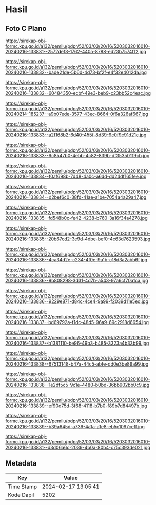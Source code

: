 # Hasil

## Foto C Plano

https://sirekap-obj-formc.kpu.go.id/a132/pemilu/pdpr/52/03/03/20/16/5203032016010-20240216-133831--2572def3-1762-440a-8788-ed23b7574f12.jpg

https://sirekap-obj-formc.kpu.go.id/a132/pemilu/pdpr/52/03/03/20/16/5203032016010-20240216-133832--bade21de-5b6d-4d73-bf2f-e4f32e4012da.jpg

https://sirekap-obj-formc.kpu.go.id/a132/pemilu/pdpr/52/03/03/20/16/5203032016010-20240216-133832--60484350-ecbf-49e3-beb9-c23bb52c4eac.jpg

https://sirekap-obj-formc.kpu.go.id/a132/pemilu/pdpr/52/03/03/20/16/5203032016010-20240214-185237--a9b07ede-3577-43ec-8664-0f6a326af667.jpg

https://sirekap-obj-formc.kpu.go.id/a132/pemilu/pdpr/52/03/03/20/16/5203032016010-20240216-133833--a2f168b2-6d40-455f-8d39-9c0f9c91d21c.jpg

https://sirekap-obj-formc.kpu.go.id/a132/pemilu/pdpr/52/03/03/20/16/5203032016010-20240216-133833--9c8547b0-4ebb-4c82-839b-df35350119cb.jpg

https://sirekap-obj-formc.kpu.go.id/a132/pemilu/pdpr/52/03/03/20/16/5203032016010-20240216-133834--f0af698b-7d48-4a0c-a6dd-dd24df165fee.jpg

https://sirekap-obj-formc.kpu.go.id/a132/pemilu/pdpr/52/03/03/20/16/5203032016010-20240216-133834--d2bef6c0-38fd-41ae-a1be-7054a4a29a47.jpg

https://sirekap-obj-formc.kpu.go.id/a132/pemilu/pdpr/52/03/03/20/16/5203032016010-20240216-133835--fd548b0c-fe42-4238-b760-3a16f34a4278.jpg

https://sirekap-obj-formc.kpu.go.id/a132/pemilu/pdpr/52/03/03/20/16/5203032016010-20240216-133835--20b67cd2-3e9d-4dbe-bef0-4c63d7623593.jpg

https://sirekap-obj-formc.kpu.go.id/a132/pemilu/pdpr/52/03/03/20/16/5203032016010-20240216-133836--4ca34d2e-c234-4f0e-9a1b-c18d3a2abb6f.jpg

https://sirekap-obj-formc.kpu.go.id/a132/pemilu/pdpr/52/03/03/20/16/5203032016010-20240216-133836--9b808298-3d31-4d7b-a543-97a6cf70a1ca.jpg

https://sirekap-obj-formc.kpu.go.id/a132/pemilu/pdpr/52/03/03/20/16/5203032016010-20240216-133836--9229e871-d84c-4ce4-9a99-f2039d11e5ed.jpg

https://sirekap-obj-formc.kpu.go.id/a132/pemilu/pdpr/52/03/03/20/16/5203032016010-20240216-133837--bd69792a-f1dc-48d5-96a9-69c2918d6654.jpg

https://sirekap-obj-formc.kpu.go.id/a132/pemilu/pdpr/52/03/03/20/16/5203032016010-20240216-133837--b1381110-be96-49b3-b485-3323a4b33b99.jpg

https://sirekap-obj-formc.kpu.go.id/a132/pemilu/pdpr/52/03/03/20/16/5203032016010-20240216-133838--67513148-b47a-44c5-abfe-dd0e3be89a99.jpg

https://sirekap-obj-formc.kpu.go.id/a132/pemilu/pdpr/52/03/03/20/16/5203032016010-20240216-133838--1e2df5c5-9c1e-4480-b0bd-36bb902bb0c9.jpg

https://sirekap-obj-formc.kpu.go.id/a132/pemilu/pdpr/52/03/03/20/16/5203032016010-20240216-133839--ef90d75d-3f68-4118-b7b0-f89b7d84497b.jpg

https://sirekap-obj-formc.kpu.go.id/a132/pemilu/pdpr/52/03/03/20/16/5203032016010-20240216-133839--b39a645d-a736-4a1a-a1e8-eb5c1097ceff.jpg

https://sirekap-obj-formc.kpu.go.id/a132/pemilu/pdpr/52/03/03/20/16/5203032016010-20240216-133831--d3d06a6c-2039-4b0a-80b4-c75c393de021.jpg


## Metadata

| Key        | Value               |
| ---------- | ------------------- |
| Time Stamp | 2024-02-17 13:05:41 |
| Kode Dapil | 5202                |



